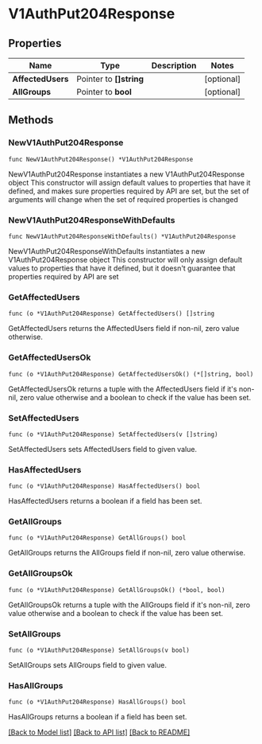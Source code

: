 # V1AuthPut204Response

## Properties

Name | Type | Description | Notes
------------ | ------------- | ------------- | -------------
**AffectedUsers** | Pointer to **[]string** |  | [optional] 
**AllGroups** | Pointer to **bool** |  | [optional] 

## Methods

### NewV1AuthPut204Response

`func NewV1AuthPut204Response() *V1AuthPut204Response`

NewV1AuthPut204Response instantiates a new V1AuthPut204Response object
This constructor will assign default values to properties that have it defined,
and makes sure properties required by API are set, but the set of arguments
will change when the set of required properties is changed

### NewV1AuthPut204ResponseWithDefaults

`func NewV1AuthPut204ResponseWithDefaults() *V1AuthPut204Response`

NewV1AuthPut204ResponseWithDefaults instantiates a new V1AuthPut204Response object
This constructor will only assign default values to properties that have it defined,
but it doesn't guarantee that properties required by API are set

### GetAffectedUsers

`func (o *V1AuthPut204Response) GetAffectedUsers() []string`

GetAffectedUsers returns the AffectedUsers field if non-nil, zero value otherwise.

### GetAffectedUsersOk

`func (o *V1AuthPut204Response) GetAffectedUsersOk() (*[]string, bool)`

GetAffectedUsersOk returns a tuple with the AffectedUsers field if it's non-nil, zero value otherwise
and a boolean to check if the value has been set.

### SetAffectedUsers

`func (o *V1AuthPut204Response) SetAffectedUsers(v []string)`

SetAffectedUsers sets AffectedUsers field to given value.

### HasAffectedUsers

`func (o *V1AuthPut204Response) HasAffectedUsers() bool`

HasAffectedUsers returns a boolean if a field has been set.

### GetAllGroups

`func (o *V1AuthPut204Response) GetAllGroups() bool`

GetAllGroups returns the AllGroups field if non-nil, zero value otherwise.

### GetAllGroupsOk

`func (o *V1AuthPut204Response) GetAllGroupsOk() (*bool, bool)`

GetAllGroupsOk returns a tuple with the AllGroups field if it's non-nil, zero value otherwise
and a boolean to check if the value has been set.

### SetAllGroups

`func (o *V1AuthPut204Response) SetAllGroups(v bool)`

SetAllGroups sets AllGroups field to given value.

### HasAllGroups

`func (o *V1AuthPut204Response) HasAllGroups() bool`

HasAllGroups returns a boolean if a field has been set.


[[Back to Model list]](../README.md#documentation-for-models) [[Back to API list]](../README.md#documentation-for-api-endpoints) [[Back to README]](../README.md)


